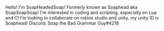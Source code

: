 Hello! I'm SoapHeadedSoap! Formerly known as Soaphead aka SoapSoapSoap!
I'm interested in coding and scripting, especially on Lua and C!
I’m looking to collaborate on roblox studio and unity, my unity ID is Soaphead!
Discord: Soap the Bad Grammar Guy#4218

<!---
SoapHeadedSoap/SoapHeadedSoap is a ✨ special ✨ repository because its `README.md` (this file) appears on your GitHub profile.
You can click the Preview link to take a look at your changes.
--->
